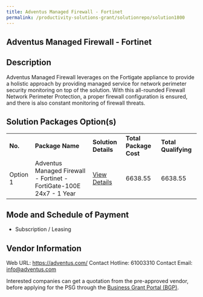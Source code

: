 ```yaml
---
title: Adventus Managed Firewall - Fortinet
permalink: /productivity-solutions-grant/solutionrepo/solution1800
---
```


## Adventus Managed Firewall - Fortinet

## Description

Adventus Managed Firewall leverages on the Fortigate appliance to provide a holistic approach by providing managed service for network perimeter security monitoring on top of the solution.
With this all-rounded Firewall Network Perimeter Protection, a proper firewall configuration is ensured, and there is also constant monitoring of firewall threats.

## Solution Packages Option(s)

<table>
<tr>
<td><b>No.</b></td>
<td><b>Package Name</b></td>
<td><b>Solution Details</b></td>
<td><b>Total Package Cost</b></td>
<td><b>Total Qualifying</b></td>
</tr>
<tr>
<td>Option 1</td>
<td>Adventus Managed Firewall - Fortinet  - FortiGate-100E 24x7 - 1 Year</td>
<td><a href='https://www.gobusiness.gov.sg/images/psg/Desensitised_Adventus_Annex_3_CR_wef_14_Jan_2021_Part_3.pdf'>View Details</a></td>
<td>6638.55</td>
<td>6638.55</td>
</tr>
</table>

## Mode and Schedule of Payment

 - Subscription / Leasing

## Vendor Information

 Web URL: https://adventus.com/ 
Contact Hotline: 61003310 
Contact Email: info@adventus.com


Interested companies can get a quotation from the pre-approved vendor, before applying for the PSG through the <a href='https://www.businessgrants.gov.sg/'>Business Grant Portal (BGP)</a>.
<script src="/jquery/resize-tables.js"></script>
